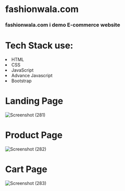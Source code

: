 # fashionwala.com

### fashionwala.com i demo E-commerce website 

# Tech Stack use:
<li> HTML
</li>
<li> CSS</li>
<li> JavaScript</li>
<li>Advance Javascript</li>
<li>Bootstrap</li>

# Landing Page
![Screenshot (281)](https://user-images.githubusercontent.com/36612181/128464214-e9d8f0bc-13db-40a3-99a9-7aec193276c8.png)

# Product Page
![Screenshot (282)](https://user-images.githubusercontent.com/36612181/128464230-03b55ae2-4733-4506-8344-05c4ea9cd642.png)

# Cart Page
![Screenshot (283)](https://user-images.githubusercontent.com/36612181/128464246-6ada8feb-4dbb-4a2b-8c5d-6ff88270c7e3.png)
